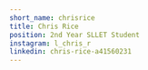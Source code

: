 ```yaml
---
short_name: chrisrice
title: Chris Rice
position: 2nd Year SLLET Student
instagram: l_chris_r
linkedin: chris-rice-a41560231
---
```

